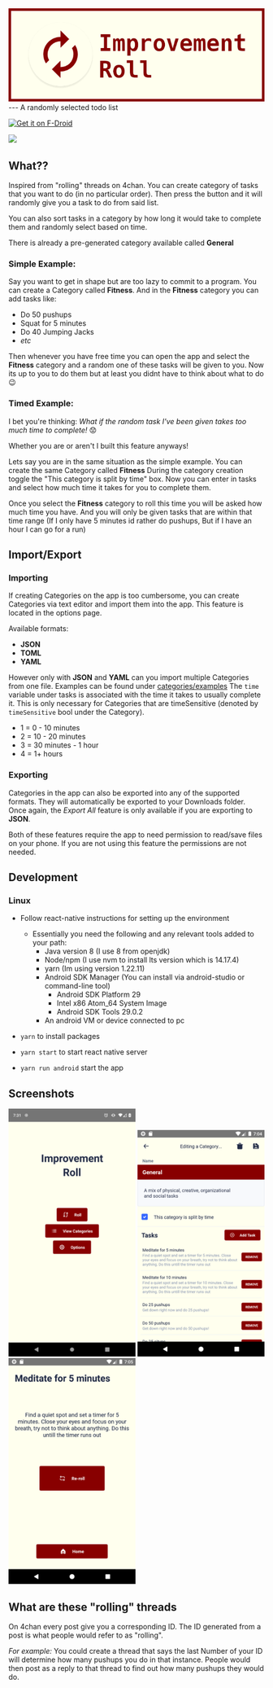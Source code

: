 <img src="pictures/featureGraphic.png" alt="banner">
---
A randomly selected todo list

[<img src="https://fdroid.gitlab.io/artwork/badge/get-it-on.png"
     alt="Get it on F-Droid"
     height="80">](https://f-droid.org/packages/com.improvement_roll/)

<img src="https://img.shields.io/f-droid/v/com.improvement_roll.svg" width="200">

## What??
Inspired from "rolling" threads on 4chan. You can create category of tasks that you want to do (in no particular order).
Then press the button and it will randomly give you a task to do from said list.

You can also sort tasks in a category by how long it would take to complete them and randomly select based on time.

There is already a pre-generated category available called **General**

### Simple Example:
Say you want to get in shape but are too lazy to commit to a program.
You can create a Category called **Fitness**.
And in the **Fitness** category you can add tasks like:
- Do 50 pushups
- Squat for 5 minutes
- Do 40 Jumping Jacks
- *etc*

Then whenever you have free time you can open the app and select the **Fitness** category and a random one of these tasks will be given to you.
Now its up to you to do them but at least you didnt have to think about what to do :wink:

### Timed Example:
I bet you're thinking:
*What if the random task I've been given takes too much time to complete!* :worried:

Whether you are or aren't I built this feature anyways!

Lets say you are in the same situation as the simple example.
You can create the same Category called **Fitness**
During the category creation toggle the "This category is split by time" box.
Now you can enter in tasks and select how much time it takes for you to complete them.

Once you select the **Fitness** category to roll this time you will be asked how much time you have. And you will only be given tasks that are within that time range (If I only have 5 minutes id rather do pushups, But if I have an hour I can go for a run)

## Import/Export

### Importing

If creating Categories on the app is too cumbersome, you can create Categories via text editor and import them into the app.
This feature is located in the options page.

Available formats:

- **JSON**
- **TOML**
- **YAML**

However only with **JSON** and **YAML** can you import multiple Categories from one file.
Examples can be found under [categories/examples](https://github.com/vukani-dev/improvement-roll/tree/main/categories/examples)
The `time` variable under tasks is associated with the time it takes to usually complete it. This is only necessary for Categories that are timeSensitive (denoted by `timeSensitive` bool under the Category).

- 1 = 0 - 10 minutes
- 2 = 10 - 20 minutes
- 3 = 30 minutes - 1 hour
- 4 = 1+ hours

### Exporting

Categories in the app can also be exported into any of the supported formats. They will automatically be exported to your Downloads folder. Once again, the *Export All* feature is only available if you are exporting to **JSON**.

Both of these features require the app to need permission to read/save files on your phone. If you are not using this feature the permissions are not needed.

## Development

### Linux

- Follow react-native instructions for setting up the environment
  - Essentially you need the following and any relevant tools added to your path:
    - Java version 8 (I use 8 from openjdk)
    - Node/npm (I use nvm to install lts version which is 14.17.4)
    - yarn (Im using version 1.22.11)
    - Android SDK Manager (You can install via android-studio or command-line tool)
      - Android SDK Platform 29
      - Intel x86 Atom_64 System Image
      - Android SDK Tools 29.0.2
    - An android VM or device connected to pc

- `yarn` to install packages
- `yarn start` to start react native server
- `yarn run android` start the app

## Screenshots

<p>
<img src="pictures/home.png" alt="home" width="250">
<img src="pictures/category.png" alt="category" width="250">
<img src="pictures/roll.png" alt="roll" width="250">
</p>


## What are these "rolling" threads
On 4chan every post give you a corresponding ID. The ID generated from a post is what people would refer to as "rolling".

*For example:*
You could create a thread that says the last Number of your ID will determine how many pushups you do in that instance. People would then post as a reply to that thread to find out how many pushups they would do.
